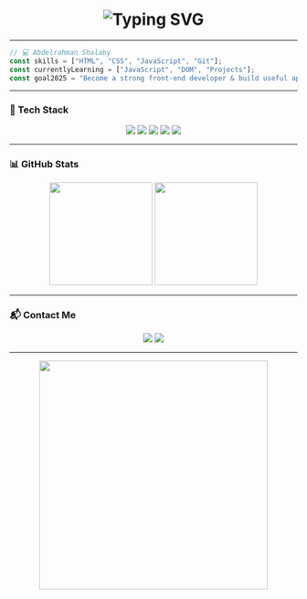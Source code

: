 
<h1 align="center">
  <img src="https://readme-typing-svg.herokuapp.com?font=Fira+Code&size=28&pause=1000&color=36BCF7&center=true&vCenter=true&width=435&lines=Hi%2C+I'm+Abdelrahman+Shalaby;Front-End+Learner+%26+Sales+Specialist;Welcome+to+my+GitHub+profile!+👨‍💻" alt="Typing SVG" />
</h1>

---

```js
// 💻 Abdelrahman Shalaby
const skills = ["HTML", "CSS", "JavaScript", "Git"];
const currentlyLearning = ["JavaScript", "DOM", "Projects"];
const goal2025 = "Become a strong front-end developer & build useful apps";
```

---

### 🚀 Tech Stack
<p align="center">
  <img src="https://img.shields.io/badge/-HTML5-E34F26?style=for-the-badge&logo=html5&logoColor=white" />
  <img src="https://img.shields.io/badge/-CSS3-1572B6?style=for-the-badge&logo=css3" />
  <img src="https://img.shields.io/badge/-JavaScript-F7DF1E?style=for-the-badge&logo=javascript&logoColor=black" />
  <img src="https://img.shields.io/badge/-Git-F05032?style=for-the-badge&logo=git&logoColor=white" />
  <img src="https://img.shields.io/badge/-VSCode-007ACC?style=for-the-badge&logo=visual-studio-code&logoColor=white" />
</p>

---

### 📊 GitHub Stats
<p align="center">
  <img src="https://github-readme-stats.vercel.app/api?username=BedoShalaby1&show_icons=true&theme=tokyonight" height="180"/>
  <img src="https://github-readme-stats.vercel.app/api/top-langs/?username=BedoShalaby1&layout=compact&theme=tokyonight" height="180"/>
</p>

---

### 📬 Contact Me
<p align="center">
  <a href="mailto:abdelrahmanshalaby468@gmail.com"><img src="https://img.shields.io/badge/Gmail-D14836?style=for-the-badge&logo=gmail&logoColor=white"></a>
  <a href="https://www.linkedin.com/in/abdelrahman-shalaby-55015631b/"><img src="https://img.shields.io/badge/LinkedIn-blue?style=for-the-badge&logo=linkedin&logoColor=white"></a>
</p>

---

<p align="center">
  <img src="https://media.giphy.com/media/eNAsjO55tPbgaor7ma/giphy.gif" width="400" />
</p>
